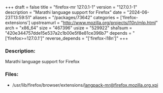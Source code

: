 +++
draft = false
title = "firefox-mr 127.0.1-1"
version = "127.0.1-1"
description = "Marathi language support for Firefox"
date = "2024-06-23T13:59:51"
aliases = "/packages/73642"
categories = ['firefox-extensions']
upstreamurl = "http://www.mozilla.org/projects/l10n/mlp.html"
arch = "x86_64"
size = "467396"
usize = "529922"
sha1sum = "420e344757dde15e537a2c1b00e5f8e81ce396b7"
depends = "['firefox>=127.0.1']"
reverse_depends = "['firefox-i18n']"
+++
### Description: 
Marathi language support for Firefox

### Files: 
* /usr/lib/firefox/browser/extensions/langpack-mr@firefox.mozilla.org.xpi
